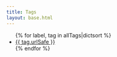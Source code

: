 ```yaml
---
title: Tags
layout: base.html
---
```


<ul>
{% for label, tag in allTags|dictsort %}
  <li><a href="/tags/{{ tag.urlSafe }}/">{{ tag.urlSafe }}</a></li>
{% endfor %}
</ul>
